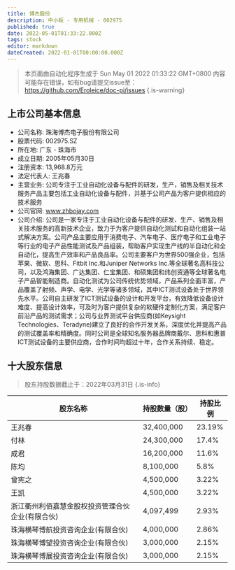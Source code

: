 ```yaml
---
title: 博杰股份
description: 中小板 - 专用机械 - 002975
published: true
date: 2022-05-01T01:33:22.000Z
tags: stock
editor: markdown
dateCreated: 2022-01-01T00:00:00.000Z
---
```


> 本页面由自动化程序生成于 Sun May 01 2022 01:33:22 GMT+0800
> 内容可能存在错误，如有bug请提交issue至：https://github.com/Eroleice/doc-pi/issues
{.is-warning}

## 上市公司基本信息
- 公司名称: 珠海博杰电子股份有限公司
- 股票代码: 002975.SZ
- 所在地: 广东 - 珠海市
- 成立日期: 2005年05月30日
- 注册资本: 13,968.8万元
- 法定代表人: 王兆春
- 主营业务: 公司专注于工业自动化设备与配件的研发，生产，销售及相关技术服务产品主要包括工业自动化设备与配件，并基于公司产品为客户提供相应的技术服务
- 公司官网: www.zhbojay.com
- 公司介绍: 公司是一家专注于工业自动化设备与配件的研发、生产、销售及相关技术服务的高新技术企业，致力于为客户提供自动化测试和自动化组装一站式解决方案。公司产品主要应用于消费电子、汽车电子、医疗电子和工业电子等行业的电子产品性能测试及产品组装，帮助客户实现生产线的半自动化和全自动化，提高生产效率和产品良品率。公司主要客户为世界500强企业，包括苹果、微软、思科、Fitbit Inc.和Juniper Networks Inc.等全球著名高科技公司，以及鸿海集团、广达集团、仁宝集团、和硕集团和纬创资通等全球著名电子产品智能制造商。自动化测试为公司传统优势领域，产品系列全面丰富，产品覆盖了射频、声学、电学、光学等诸多领域，其中ICT测试设备处于世界领先水平。公司自主研发了ICT测试设备的设计和开发平台，有效降低设备设计难度、提高设计效率，可及时为客户提供复杂的软硬件定制化方案，满足客户前沿产品的测试需求；公司与业界测试平台供应商(如Keysight Technologies、Teradyne)建立了良好的合作开发关系，深度优化并提高产品的测试覆盖率和精确度。同时公司是全球知名服务器品牌商戴尔、思科和惠普ICT测试设备的主要供应商，合作时间均超过十年，合作关系持续、稳定。


## 十大股东信息
> 股东持股数据截止于：2022年03月31日
{.is-info}

| 股东名称 | 持股数量（股） | 持股比例 |
| --- | --- | --- |
| 王兆春 | 32,400,000 | 23.19% |
| 付林 | 24,300,000 | 17.4% |
| 成君 | 16,200,000 | 11.6% |
| 陈均 | 8,100,000 | 5.8% |
| 曾宪之 | 4,500,000 | 3.22% |
| 王凯 | 4,500,000 | 3.22% |
| 浙江衢州利佰嘉慧金股权投资管理合伙企业(有限合伙) | 4,097,499 | 2.93% |
| 珠海横琴博航投资咨询企业(有限合伙) | 4,000,000 | 2.86% |
| 珠海横琴博望投资咨询企业(有限合伙) | 3,000,000 | 2.15% |
| 珠海横琴博展投资咨询企业(有限合伙) | 3,000,000 | 2.15% |





